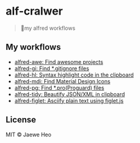 # alf-cralwer

> 🔧my alfred workflows


## My workflows

- [alfred-awe: Find awesome projects](https://goo.gl/1KdfjE)
- [alfred-gi: Find *.gitignore files](https://goo.gl/nwyoIk)
- [alfred-hl: Syntax highlight code in the clipboard](https://goo.gl/otIk7Y)
- [alfred-mdi: Find Material Design Icons](https://goo.gl/HEbX7B)
- [alfred-pg: Find *.pro(Proguard) files](https://goo.gl/yGTM1m)
- [alfred-tidy: Beautify JSON/XML in clipboard](https://goo.gl/9XFz4X)
- [alfred-figlet: Asciify plain text using figlet.js](https://goo.gl/C8Ovk7)


## License

MIT © Jaewe Heo

